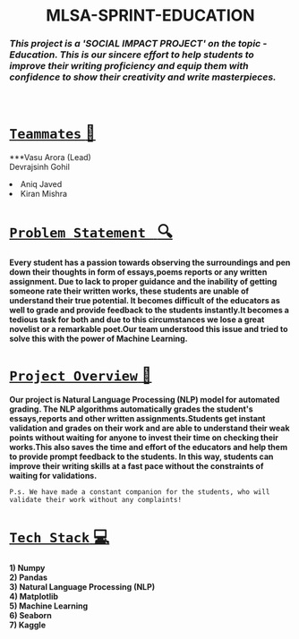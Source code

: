 <h1 align='center'> MLSA-SPRINT-EDUCATION </h1>

###  ***This project is a **'SOCIAL IMPACT PROJECT'** on the topic - *Education*. This is our sincere effort to help students to improve their writing proficiency and equip them with confidence to show their creativity and write masterpieces.*** 

<br>

# <u>`Teammates` :gem: </u>  

   ***Vasu Arora (Lead)<br>
  Devrajsinh Gohil</li>
  <li>Aniq Javed</li>
  <li>Kiran Mishra</li></ul>
  
# <u> `Problem Statement ` :mag: </u>

**Every student has a passion towards observing the surroundings and pen down their thoughts in form of essays,poems reports or any written assignment. Due to lack to proper guidance and the inability of getting someone rate their written works, these students are unable of understand their true potential. It becomes difficult of the educators as well to grade and provide feedback to the students instantly.It becomes a tedious task for both and due to this circumstances we lose a great novelist or a remarkable poet.Our team understood this issue and tried to solve this with the power of Machine Learning.**

# <u> `Project Overview` :star2: </u>

**Our project is Natural Language Processing (NLP) model for automated grading. The NLP algorithms automatically grades the student's essays,reports and other written assignments.Students get instant validation and grades on their work and are able to understand their weak points without waiting for anyone to invest their time on checking their works.This also saves the time and effort of the educators and help them to provide prompt feedback to the students. In this way, students can improve their writing skills at a fast pace without the constraints of waiting for validations.**

`P.s. We have made a constant companion for the students, who will validate their work without any complaints!`

# <u> `Tech Stack` :computer:</u>

**1) Numpy<br>                                                                                                                                                        2) Pandas<br>                                                                                                                                                         3) Natural Language Processing (NLP)<br>
4) Matplotlib<br>
5) Machine Learning<br>
6) Seaborn<br>
7) Kaggle**                
